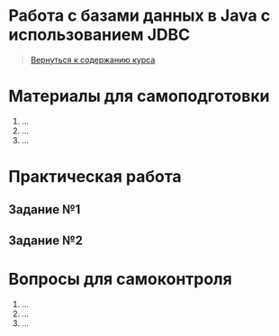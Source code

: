 Работа с базами данных в Java c использованием JDBC
====================

>
>[Вернуться к содержанию курса]({{site.baseurl}}/course/content)
>

Материалы для самоподготовки
====================
1. ...
2. ...
3. ...


Практическая работа
====================

Задание №1
---------------------



Задание №2
---------------------



Вопросы для самоконтроля
====================
1. ...
2. ...
3. ...